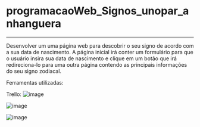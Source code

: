 # programacaoWeb_Signos_unopar_anhanguera
---
Desenvolver um uma página web para descobrir o seu signo de acordo com a sua data de nascimento. A página inicial irá conter um formulário para que o usuário insira sua data de nascimento e clique em um botão que irá redireciona-lo para uma outra página contendo as principais informações do seu signo zodiacal.

Ferramentas utilizadas:

Trello:
![image](https://github.com/user-attachments/assets/b7f5c864-7e5a-42b5-9ddb-e0195054adaa)


![image](https://github.com/user-attachments/assets/b0a2c8df-10f9-4df1-a187-d5f0858608bc)

![image](https://github.com/user-attachments/assets/dc64e865-3cf9-4105-be33-577eb188a226)

